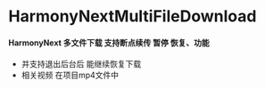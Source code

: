 # HarmonyNextMultiFileDownload
#### HarmonyNext 多文件下载 支持断点续传 暂停 恢复、功能
- 并支持退出后台后 能继续恢复下载
- 相关视频 在项目mp4文件中

